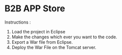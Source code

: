 # B2B APP Store

Instructions :

1) Load the project in Eclipse
2) Make the changes which ever you want to the code.
3) Export a War file from Eclipse.
4) Deploy the War File on the Tomcat server.
